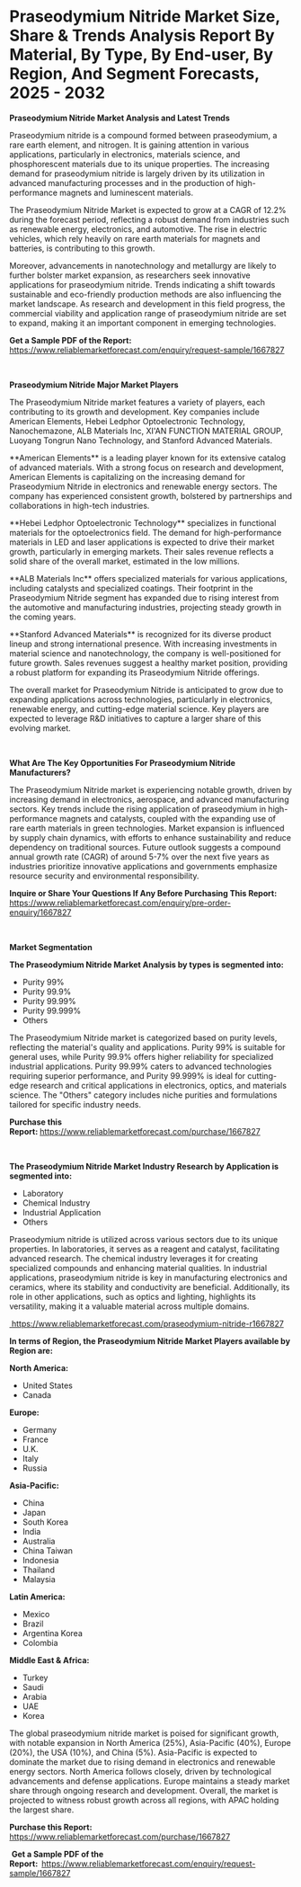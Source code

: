 <p><h1>Praseodymium Nitride Market Size, Share & Trends Analysis Report By Material, By Type, By End-user, By Region, And Segment Forecasts, 2025 - 2032</h1></p><p><strong>Praseodymium Nitride Market Analysis and Latest Trends</strong></p>
<p><p>Praseodymium nitride is a compound formed between praseodymium, a rare earth element, and nitrogen. It is gaining attention in various applications, particularly in electronics, materials science, and phosphorescent materials due to its unique properties. The increasing demand for praseodymium nitride is largely driven by its utilization in advanced manufacturing processes and in the production of high-performance magnets and luminescent materials.</p><p>The Praseodymium Nitride Market is expected to grow at a CAGR of 12.2% during the forecast period, reflecting a robust demand from industries such as renewable energy, electronics, and automotive. The rise in electric vehicles, which rely heavily on rare earth materials for magnets and batteries, is contributing to this growth. </p><p>Moreover, advancements in nanotechnology and metallurgy are likely to further bolster market expansion, as researchers seek innovative applications for praseodymium nitride. Trends indicating a shift towards sustainable and eco-friendly production methods are also influencing the market landscape. As research and development in this field progress, the commercial viability and application range of praseodymium nitride are set to expand, making it an important component in emerging technologies.</p></p>
<p><strong>Get a Sample PDF of the Report:&nbsp;</strong> <a href="https://www.reliablemarketforecast.com/enquiry/request-sample/1667827?utm_campaign=3221&utm_medium=2&utm_source=Github&utm_content=ia&utm_term=19042025&utm_id=praseodymium-nitride">https://www.reliablemarketforecast.com/enquiry/request-sample/1667827</a></p>
<p>&nbsp;</p>
<p><strong>Praseodymium Nitride Major Market Players</strong></p>
<p><p>The Praseodymium Nitride market features a variety of players, each contributing to its growth and development. Key companies include American Elements, Hebei Ledphor Optoelectronic Technology, Nanochemazone, ALB Materials Inc, XI'AN FUNCTION MATERIAL GROUP, Luoyang Tongrun Nano Technology, and Stanford Advanced Materials.</p><p>**American Elements** is a leading player known for its extensive catalog of advanced materials. With a strong focus on research and development, American Elements is capitalizing on the increasing demand for Praseodymium Nitride in electronics and renewable energy sectors. The company has experienced consistent growth, bolstered by partnerships and collaborations in high-tech industries.</p><p>**Hebei Ledphor Optoelectronic Technology** specializes in functional materials for the optoelectronics field. The demand for high-performance materials in LED and laser applications is expected to drive their market growth, particularly in emerging markets. Their sales revenue reflects a solid share of the overall market, estimated in the low millions.</p><p>**ALB Materials Inc** offers specialized materials for various applications, including catalysts and specialized coatings. Their footprint in the Praseodymium Nitride segment has expanded due to rising interest from the automotive and manufacturing industries, projecting steady growth in the coming years.</p><p>**Stanford Advanced Materials** is recognized for its diverse product lineup and strong international presence. With increasing investments in material science and nanotechnology, the company is well-positioned for future growth. Sales revenues suggest a healthy market position, providing a robust platform for expanding its Praseodymium Nitride offerings.</p><p>The overall market for Praseodymium Nitride is anticipated to grow due to expanding applications across technologies, particularly in electronics, renewable energy, and cutting-edge material science. Key players are expected to leverage R&D initiatives to capture a larger share of this evolving market.</p></p>
<p>&nbsp;</p>
<p><strong>What Are The Key Opportunities For Praseodymium Nitride Manufacturers?</strong></p>
<p><p>The Praseodymium Nitride market is experiencing notable growth, driven by increasing demand in electronics, aerospace, and advanced manufacturing sectors. Key trends include the rising application of praseodymium in high-performance magnets and catalysts, coupled with the expanding use of rare earth materials in green technologies. Market expansion is influenced by supply chain dynamics, with efforts to enhance sustainability and reduce dependency on traditional sources. Future outlook suggests a compound annual growth rate (CAGR) of around 5-7% over the next five years as industries prioritize innovative applications and governments emphasize resource security and environmental responsibility.</p></p>
<p><strong>Inquire or Share Your Questions If Any Before Purchasing This Report:</strong> <a href="https://www.reliablemarketforecast.com/enquiry/pre-order-enquiry/1667827?utm_campaign=3221&utm_medium=2&utm_source=Github&utm_content=ia&utm_term=19042025&utm_id=praseodymium-nitride">https://www.reliablemarketforecast.com/enquiry/pre-order-enquiry/1667827</a></p>
<p>&nbsp;</p>
<p><strong>Market Segmentation</strong></p>
<p><strong>The Praseodymium Nitride Market Analysis by types is segmented into:</strong></p>
<p><ul><li>Purity 99%</li><li>Purity 99.9%</li><li>Purity 99.99%</li><li>Purity 99.999%</li><li>Others</li></ul></p>
<p><p>The Praseodymium Nitride market is categorized based on purity levels, reflecting the material's quality and applications. Purity 99% is suitable for general uses, while Purity 99.9% offers higher reliability for specialized industrial applications. Purity 99.99% caters to advanced technologies requiring superior performance, and Purity 99.999% is ideal for cutting-edge research and critical applications in electronics, optics, and materials science. The "Others" category includes niche purities and formulations tailored for specific industry needs.</p></p>
<p><strong>Purchase this Report:&nbsp;</strong><a href="https://www.reliablemarketforecast.com/purchase/1667827?utm_campaign=3221&utm_medium=2&utm_source=Github&utm_content=ia&utm_term=19042025&utm_id=praseodymium-nitride">https://www.reliablemarketforecast.com/purchase/1667827</a></p>
<p>&nbsp;</p>
<p><strong>The Praseodymium Nitride Market Industry Research by Application is segmented into:</strong></p>
<p><ul><li>Laboratory</li><li>Chemical Industry</li><li>Industrial Application</li><li>Others</li></ul></p>
<p><p>Praseodymium nitride is utilized across various sectors due to its unique properties. In laboratories, it serves as a reagent and catalyst, facilitating advanced research. The chemical industry leverages it for creating specialized compounds and enhancing material qualities. In industrial applications, praseodymium nitride is key in manufacturing electronics and ceramics, where its stability and conductivity are beneficial. Additionally, its role in other applications, such as optics and lighting, highlights its versatility, making it a valuable material across multiple domains.</p></p>
<p><a href="https://www.reliablemarketforecast.com/praseodymium-nitride-r1667827?utm_campaign=3221&utm_medium=2&utm_source=Github&utm_content=ia&utm_term=19042025&utm_id=praseodymium-nitride">&nbsp;https://www.reliablemarketforecast.com/praseodymium-nitride-r1667827</a></p>
<p><strong>In terms of Region, the Praseodymium Nitride Market Players available by Region are:</strong></p>
<p>
    <p> <strong> North America: </strong>
        <ul>
            <li>United States</li>
            <li>Canada</li>
        </ul>
        </p> 
    <p> <strong> Europe: </strong>
        <ul>
            <li>Germany</li>
            <li>France</li>
            <li>U.K.</li>
            <li>Italy</li>
            <li>Russia</li>
        </ul>
        </p> 
    <p> <strong> Asia-Pacific: </strong>
        <ul>
            <li>China</li>
            <li>Japan</li>
            <li>South Korea</li>
            <li>India</li>
            <li>Australia</li>
            <li>China Taiwan</li>
            <li>Indonesia</li>
            <li>Thailand</li>
            <li>Malaysia</li>
        </ul>
        </p> 
    <p> <strong> Latin America: </strong>
        <ul>
            <li>Mexico</li>
            <li>Brazil</li>
            <li>Argentina Korea</li>
            <li>Colombia</li>
        </ul>
        </p> 
    <p> <strong> Middle East & Africa: </strong>
        <ul>
            <li>Turkey</li>
            <li>Saudi</li>
            <li>Arabia</li>
            <li>UAE</li>
            <li>Korea</li>
        </ul>
    </p>
    </p>
<p><p>The global praseodymium nitride market is poised for significant growth, with notable expansion in North America (25%), Asia-Pacific (40%), Europe (20%), the USA (10%), and China (5%). Asia-Pacific is expected to dominate the market due to rising demand in electronics and renewable energy sectors. North America follows closely, driven by technological advancements and defense applications. Europe maintains a steady market share through ongoing research and development. Overall, the market is projected to witness robust growth across all regions, with APAC holding the largest share.</p></p>
<p><strong>Purchase this Report: </strong><a href="https://www.reliablemarketforecast.com/purchase/1667827?utm_campaign=3221&utm_medium=2&utm_source=Github&utm_content=ia&utm_term=19042025&utm_id=praseodymium-nitride">https://www.reliablemarketforecast.com/purchase/1667827</a></p>
<p>&nbsp;<strong>Get a Sample PDF of the Report:&nbsp;&nbsp;</strong><a href="https://www.reliablemarketforecast.com/enquiry/request-sample/1667827?utm_campaign=3221&utm_medium=2&utm_source=Github&utm_content=ia&utm_term=19042025&utm_id=praseodymium-nitride">https://www.reliablemarketforecast.com/enquiry/request-sample/1667827</a></p>
<p><strong></strong></p>
<p><p></p><p></p><p></p></p>